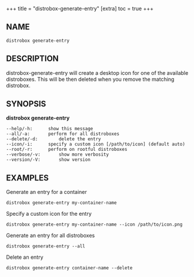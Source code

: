 +++
title = "distrobox-generate-entry"
[extra]
toc = true
+++

<!-- markdownlint-disable MD010 MD036 -->
## NAME

	distrobox generate-entry

## DESCRIPTION

distrobox-generate-entry will create a desktop icon for one of the available distroboxes.
This will be then deleted when you remove the matching distrobox.

## SYNOPSIS

**distrobox generate-entry**

	--help/-h:		show this message
	--all/-a:		perform for all distroboxes
	--delete/-d:		delete the entry
	--icon/-i:		specify a custom icon [/path/to/icon] (default auto)
	--root/-r:		perform on rootful distroboxes
	--verbose/-v:		show more verbosity
	--version/-V:		show version

## EXAMPLES

Generate an entry for a container

	distrobox generate-entry my-container-name

Specify a custom icon for the entry

	distrobox generate-entry my-container-name --icon /path/to/icon.png

Generate an entry for all distroboxes

	distrobox generate-entry --all

Delete an entry

	distrobox generate-entry container-name --delete
